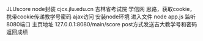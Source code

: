 JLUscore
node封装 cjcx.jlu.edu.cn 吉林省考试院 学信网
思路，获取cookie，携带cookie传递教学号密码
ajax访问
安装node环境 进入文件 
node app.js
监听8080端口
主页地址 127.0.0.1:8080/main/score
post方式发送吉大教学号和密码返回成绩
